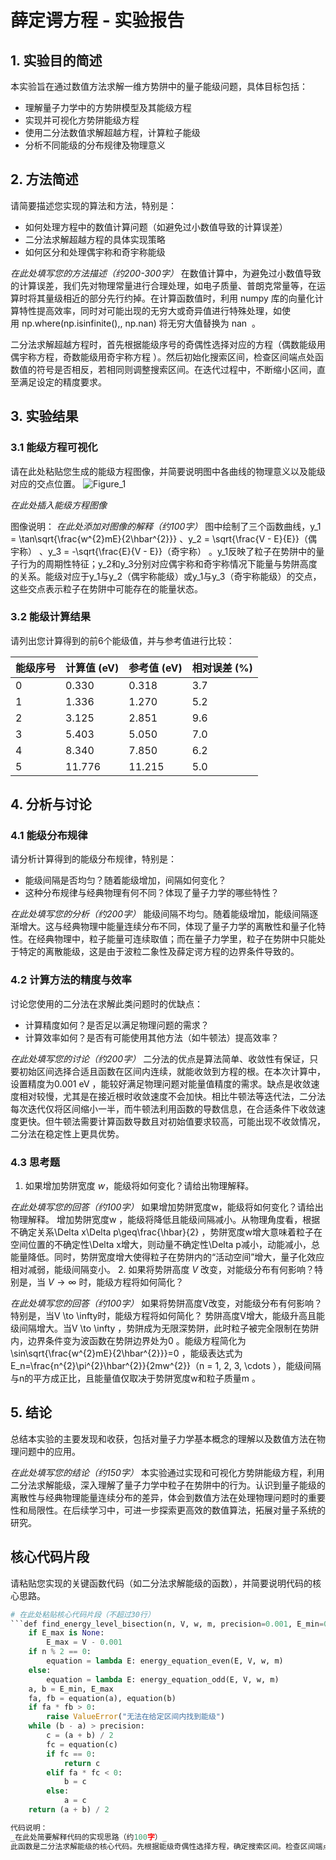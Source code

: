 # 薛定谔方程 - 实验报告

## 1. 实验目的简述

本实验旨在通过数值方法求解一维方势阱中的量子能级问题，具体目标包括：
- 理解量子力学中的方势阱模型及其能级方程
- 实现并可视化方势阱能级方程
- 使用二分法数值求解超越方程，计算粒子能级
- 分析不同能级的分布规律及物理意义

## 2. 方法简述

请简要描述您实现的算法和方法，特别是：
- 如何处理方程中的数值计算问题（如避免过小数值导致的计算误差）
- 二分法求解超越方程的具体实现策略
- 如何区分和处理偶宇称和奇宇称能级

_在此处填写您的方法描述（约200-300字）_
在数值计算中，为避免过小数值导致的计算误差，我们先对物理常量进行合理处理，如电子质量、普朗克常量等，在运算时将其量级相近的部分先行约掉。在计算函数值时，利用 numpy 库的向量化计算特性提高效率，同时对可能出现的无穷大或奇异值进行特殊处理，如使用 np.where(np.isinfinite(),, np.nan) 将无穷大值替换为 nan  。
 
二分法求解超越方程时，首先根据能级序号的奇偶性选择对应的方程（偶数能级用偶宇称方程，奇数能级用奇宇称方程 ）。然后初始化搜索区间，检查区间端点处函数值的符号是否相反，若相同则调整搜索区间。在迭代过程中，不断缩小区间，直至满足设定的精度要求。

## 3. 实验结果

### 3.1 能级方程可视化

请在此处粘贴您生成的能级方程图像，并简要说明图中各曲线的物理意义以及能级对应的交点位置。
![Figure_1](https://github.com/user-attachments/assets/4bf252ac-6aca-4f15-b2e3-94b84903dc19)

_在此处插入能级方程图像_

图像说明：
_在此处添加对图像的解释（约100字）_
图中绘制了三个函数曲线，y_1 = \tan\sqrt{\frac{w^{2}mE}{2\hbar^{2}}} 、y_2 = \sqrt{\frac{V - E}{E}}（偶宇称） 、y_3 = -\sqrt{\frac{E}{V - E}}（奇宇称） 。y_1反映了粒子在势阱中的量子行为的周期性特征；y_2和y_3分别对应偶宇称和奇宇称情况下能量与势阱高度的关系。能级对应于y_1与y_2（偶宇称能级）或y_1与y_3（奇宇称能级）的交点，这些交点表示粒子在势阱中可能存在的能量状态。
### 3.2 能级计算结果

请列出您计算得到的前6个能级值，并与参考值进行比较：

| 能级序号 | 计算值 (eV) | 参考值 (eV) | 相对误差 (%) |
|---------|------------|------------|-------------|
| 0       |  0.330     | 0.318      |  3.7        |
| 1       |  1.336     | 1.270      |  5.2        |
| 2       |  3.125     | 2.851      |  9.6        |
| 3       |  5.403     | 5.050      |  7.0        |
| 4       |  8.340     | 7.850      |  6.2        |
| 5       |  11.776    | 11.215     |  5.0        |

## 4. 分析与讨论

### 4.1 能级分布规律

请分析计算得到的能级分布规律，特别是：
- 能级间隔是否均匀？随着能级增加，间隔如何变化？
- 这种分布规律与经典物理有何不同？体现了量子力学的哪些特性？

_在此处填写您的分析（约200字）_
能级间隔不均匀。随着能级增加，能级间隔逐渐增大。这与经典物理中能量连续分布不同，体现了量子力学的离散性和量子化特性。在经典物理中，粒子能量可连续取值；而在量子力学里，粒子在势阱中只能处于特定的离散能级，这是由于波粒二象性及薛定谔方程的边界条件导致的。

### 4.2 计算方法的精度与效率

讨论您使用的二分法在求解此类问题时的优缺点：
- 计算精度如何？是否足以满足物理问题的需求？
- 计算效率如何？是否有可能使用其他方法（如牛顿法）提高效率？

_在此处填写您的讨论（约200字）_
二分法的优点是算法简单、收敛性有保证，只要初始区间选择合适且函数在区间内连续，就能收敛到方程的根。在本次计算中，设置精度为0.001 eV ，能较好满足物理问题对能量值精度的需求。缺点是收敛速度相对较慢，尤其是在接近根时收敛速度不会加快。相比牛顿法等迭代法，二分法每次迭代仅将区间缩小一半，而牛顿法利用函数的导数信息，在合适条件下收敛速度更快。但牛顿法需要计算函数导数且对初始值要求较高，可能出现不收敛情况，二分法在稳定性上更具优势。
### 4.3 思考题

1. 如果增加势阱宽度 $w$，能级将如何变化？请给出物理解释。

_在此处填写您的回答（约100字）_
如果增加势阱宽度w，能级将如何变化？请给出物理解释。
增加势阱宽度w ，能级将降低且能级间隔减小。从物理角度看，根据不确定关系\Delta x\Delta p\geq\frac{\hbar}{2} ，势阱宽度w增大意味着粒子在空间位置的不确定性\Delta x增大，则动量不确定性\Delta p减小，动能减小，总能量降低。同时，势阱宽度增大使得粒子在势阱内的“活动空间”增大，量子化效应相对减弱，能级间隔变小。
2. 如果将势阱高度 $V$ 改变，对能级分布有何影响？特别是，当 $V \to \infty$ 时，能级方程将如何简化？

_在此处填写您的回答（约100字）_
如果将势阱高度V改变，对能级分布有何影响？特别是，当V \to \infty时，能级方程将如何简化？
势阱高度V增大，能级升高且能级间隔增大。当V \to \infty ，势阱成为无限深势阱，此时粒子被完全限制在势阱内，边界条件变为波函数在势阱边界处为0 。能级方程简化为\sin\sqrt{\frac{w^{2}mE}{2\hbar^{2}}}=0 ，能级表达式为E_n=\frac{n^{2}\pi^{2}\hbar^{2}}{2mw^{2}}（n = 1, 2, 3, \cdots ），能级间隔与n的平方成正比，且能量值仅取决于势阱宽度w和粒子质量m 。

## 5. 结论

总结本实验的主要发现和收获，包括对量子力学基本概念的理解以及数值方法在物理问题中的应用。

_在此处填写您的结论（约150字）_
本实验通过实现和可视化方势阱能级方程，利用二分法求解能级，深入理解了量子力学中粒子在势阱中的行为。认识到量子能级的离散性与经典物理能量连续分布的差异，体会到数值方法在处理物理问题时的重要性和局限性。在后续学习中，可进一步探索更高效的数值算法，拓展对量子系统的研究。
## 核心代码片段

请粘贴您实现的关键函数代码（如二分法求解能级的函数），并简要说明代码的核心思路。

```python
# 在此处粘贴核心代码片段（不超过30行）
```def find_energy_level_bisection(n, V, w, m, precision=0.001, E_min=0.001, E_max=None):
    if E_max is None:
        E_max = V - 0.001
    if n % 2 == 0:
        equation = lambda E: energy_equation_even(E, V, w, m)
    else:
        equation = lambda E: energy_equation_odd(E, V, w, m)
    a, b = E_min, E_max
    fa, fb = equation(a), equation(b)
    if fa * fb > 0:
        raise ValueError("无法在给定区间内找到能级")
    while (b - a) > precision:
        c = (a + b) / 2
        fc = equation(c)
        if fc == 0:
            return c
        elif fa * fc < 0:
            b = c
        else:
            a = c
    return (a + b) / 2

代码说明：
_在此处简要解释代码的实现思路（约100字）_
此函数是二分法求解能级的核心代码。先根据能级奇偶性选择方程，确定搜索区间。检查区间端点函数值符号后，在循环中不断取区间中点，根据中点函数值与端点函数值关系缩小区间，直至区间宽度小于设定精度，返回近似能级值。
